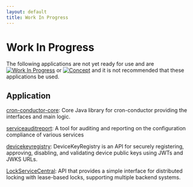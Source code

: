 ```yaml
---
layout: default
title: Work In Progress
---
```


# Work In Progress

The following applications are not yet ready for use and are [![Work In Progress](https://img.shields.io/badge/Status-Work%20In%20Progress-yellow)](https://guide.unitvectorylabs.com/bestpractices/status/#work-in-progress) or [![Concept](https://img.shields.io/badge/Status-Concept-white)](https://guide.unitvectorylabs.com/bestpractices/status/#concept) and it is not recommended that these applications be used.

## Application 

[cron-conductor-core](https://github.com/UnitVectorY-Labs/cron-conductor-core): Core Java library for cron-conductor providing the interfaces and main logic.

[serviceauditreport](https://github.com/UnitVectorY-Labs/serviceauditreport): A tool for auditing and reporting on the configuration compliance of various services

[devicekeyregistry](https://github.com/UnitVectorY-Labs/devicekeyregistry): DeviceKeyRegistry is an API for securely registering, approving, disabling, and validating device public keys using JWTs and JWKS URLs.

[LockServiceCentral](https://github.com/UnitVectorY-Labs/LockServiceCentral): API that provides a simple interface for distributed locking with lease-based locks, supporting multiple backend systems.
